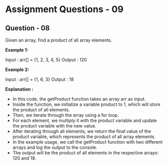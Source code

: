 # **Assignment Questions - 09**
## **Question - 08**

Given an array, find a product of all array elements.

**Example 1:**

Input  : arr[] = {1, 2, 3, 4, 5}
Output : 120

**Example 2:**

Input  : arr[] = {1, 6, 3}
Output : 18

**Explanation :**
- In this code, the getProduct function takes an array arr as input.
- Inside the function, we initialize a variable product to 1, which will store the product of all elements.
- Then, we iterate through the array using a for loop. 
- For each element, we multiply it with the product variable and update the product variable with the new value.
- After iterating through all elements, we return the final value of the product variable, which represents the product of all array elements.
- In the example usage, we call the getProduct function with two different arrays and log the output to the console. 
- The output will be the product of all elements in the respective arrays: 120 and 18.